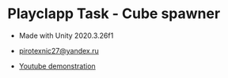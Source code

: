 # Playclapp Task - Cube spawner

- Made with Unity 2020.3.26f1
- [pirotexnic27@yandex.ru]
- [Youtube demonstration]

   [pirotexnic27@yandex.ru]: <pirotexnic27@yandex.ru>
   [Youtube demonstration]: <https://www.youtube.com/watch?v=F45fU1U5VRU>